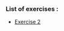 ### List of exercises :

* [Exercise 2](https://github.com/j0mma/programming-languages/blob/main/C/book-answers/programming-in-c/chap2/Exercise2-2.c)
